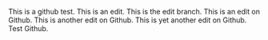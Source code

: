 This is a github test. This is an edit. This is the edit branch. This is an edit on Github. This is another edit on Github. This is yet another edit on Github. Test Github.
